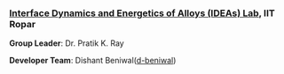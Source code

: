 ### [Interface Dynamics and Energetics of Alloys (IDEAs) Lab](https://ideaslab.iitrpr.ac.in/), IIT Ropar

**Group Leader**: Dr. Pratik K. Ray

**Developer Team**: Dishant Beniwal([d-beniwal](https://github.com/d-beniwal))

<!--
**IDEAsLab-admin/IDEAsLab-admin** is a ✨ _special_ ✨ repository because its `README.md` (this file) appears on your GitHub profile.

Here are some ideas to get you started:

- 🔭 I’m currently working on ...
- 🌱 I’m currently learning ...
- 👯 I’m looking to collaborate on ...
- 🤔 I’m looking for help with ...
- 💬 Ask me about ...
- 📫 How to reach me: ...
- 😄 Pronouns: ...
- ⚡ Fun fact: ...
-->
